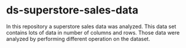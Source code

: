# ds-superstore-sales-data
In this repository a superstore sales data was analyzed. This data set contains lots of data in number of columns and rows. Those data were analyzed by performing different operation on the dataset. 
